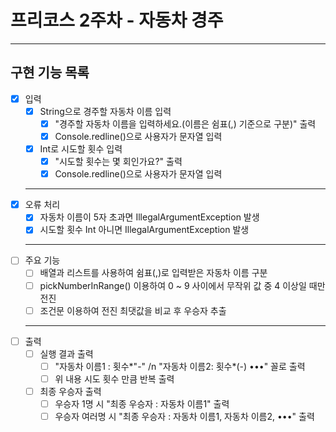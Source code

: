 # 프리코스 2주차 - 자동차 경주
---
## 구현 기능 목록
- [X] 입력 <br>
  - [X] String으로 경주할 자동차 이름 입력 <br>
    - [X] "경주할 자동차 이름을 입력하세요.(이름은 쉼표(,) 기준으로 구분)" 출력 <br>
    - [X] Console.redline()으로 사용자가 문자열 입력 <br>
  - [X] Int로 시도할 횟수 입력 <br>
    - [X] "시도할 횟수는 몇 회인가요?" 출력 <br>
    - [X] Console.redline()으로 사용자가 문자열 입력 <br>
  ---
- [X] 오류 처리 <br>
  - [X] 자동차 이름이 5자 초과면 IllegalArgumentException 발생 <br>
  - [X] 시도할 횟수 Int 아니면 IllegalArgumentException 발생 <br>
  ---
- [ ] 주요 기능 <br>
  - [ ] 배열과 리스트를 사용하여 쉼표(,)로 입력받은 자동차 이름 구분 <br>
  - [ ] pickNumberInRange() 이용하여 0 ~ 9 사이에서 무작위 값 중 4 이상일 때만 전진 <br>
  - [ ] 조건문 이용하여 전진 최댓값을 비교 후 우승자 추출 <br>
  ---
- [ ] 출력 <br>
  - [ ] 실행 결과 출력 <br>
    - [ ] "자동차 이름1 : 횟수*"-" /n "자동차 이름2: 횟수*(-) •••" 꼴로 출력 <br>
    - [ ] 위 내용 시도 횟수 만큼 반복 출력 <br>
  - [ ] 최종 우승자 출력 <br>
    - [ ] 우승자 1명 시 "최종 우승자 : 자동차 이름1" 출력 <br>
    - [ ] 우승자 여러명 시 "최종 우승자 : 자동차 이름1, 자동차 이름2, •••" 출력

